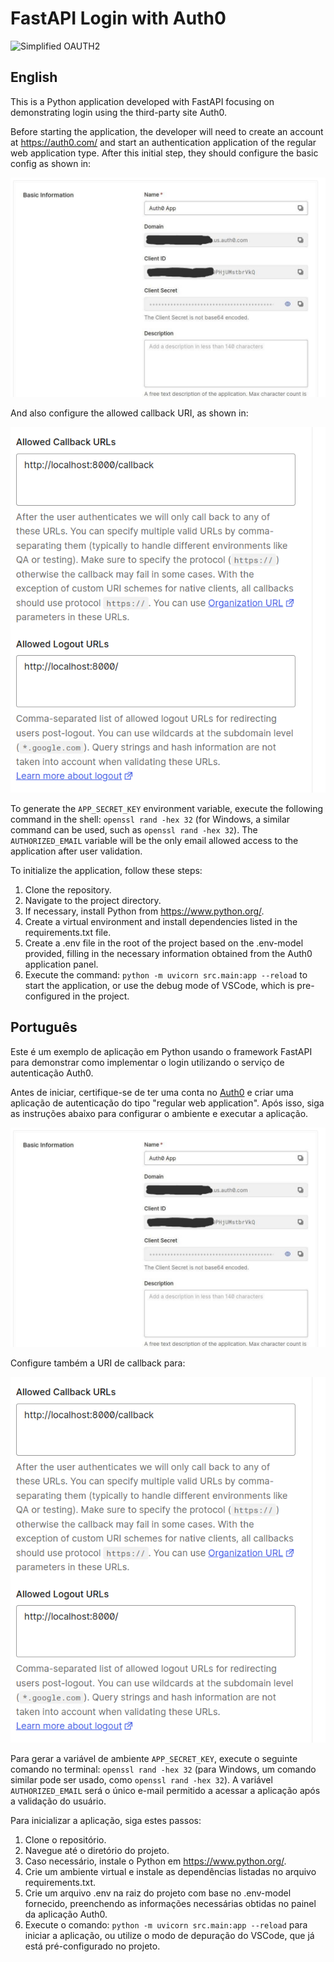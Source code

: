 # FastAPI Login with Auth0

![Simplified OAUTH2](https://testdriven.io/static/images/blog/oauth-python/web_auth_flow.png)

## English

This is a Python application developed with FastAPI focusing on demonstrating login using the third-party site Auth0.

Before starting the application, the developer will need to create an account at https://auth0.com/ and start an authentication application of the regular web application type. After this initial step, they should configure the basic config as shown in:

![Auth0 Basic Config](https://github.com/mabittar/auth0_example/blob/develop/assets/auth0_basic.jpg?raw=true)

And also configure the allowed callback URI, as shown in:

![Auth0 Callback URI Config](https://github.com/mabittar/auth0_example/blob/develop/assets/auth0_config.png?raw=true)

To generate the `APP_SECRET_KEY` environment variable, execute the following command in the shell: `openssl rand -hex 32` (for Windows, a similar command can be used, such as `openssl rand -hex 32`). The `AUTHORIZED_EMAIL` variable will be the only email allowed access to the application after user validation.

To initialize the application, follow these steps:

1. Clone the repository.
2. Navigate to the project directory.
3. If necessary, install Python from https://www.python.org/.
4. Create a virtual environment and install dependencies listed in the requirements.txt file.
5. Create a .env file in the root of the project based on the .env-model provided, filling in the necessary information obtained from the Auth0 application panel.
6. Execute the command: `python -m uvicorn src.main:app --reload` to start the application, or use the debug mode of VSCode, which is pre-configured in the project.

## Português

Este é um exemplo de aplicação em Python usando o framework FastAPI para demonstrar como implementar o login utilizando o serviço de autenticação Auth0.

Antes de iniciar, certifique-se de ter uma conta no [Auth0](https://auth0.com/) e criar uma aplicação de autenticação do tipo "regular web application". Após isso, siga as instruções abaixo para configurar o ambiente e executar a aplicação.

![Auth0 Basic Config](https://github.com/mabittar/auth0_example/blob/develop/assets/auth0_basic.jpg?raw=true)

Configure também a URI de callback para:

![Auth0 Callback URI Config](https://github.com/mabittar/auth0_example/blob/develop/assets/auth0_config.png?raw=true)

Para gerar a variável de ambiente `APP_SECRET_KEY`, execute o seguinte comando no terminal: `openssl rand -hex 32` (para Windows, um comando similar pode ser usado, como `openssl rand -hex 32`). A variável `AUTHORIZED_EMAIL` será o único e-mail permitido a acessar a aplicação após a validação do usuário.

Para inicializar a aplicação, siga estes passos:

1. Clone o repositório.
2. Navegue até o diretório do projeto.
3. Caso necessário, instale o Python em https://www.python.org/.
4. Crie um ambiente virtual e instale as dependências listadas no arquivo requirements.txt.
5. Crie um arquivo .env na raiz do projeto com base no .env-model fornecido, preenchendo as informações necessárias obtidas no painel da aplicação Auth0.
6. Execute o comando: `python -m uvicorn src.main:app --reload` para iniciar a aplicação, ou utilize o modo de depuração do VSCode, que já está pré-configurado no projeto.
